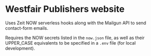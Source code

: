 # Westfair Publishers website

Uses Zeit NOW serverless hooks along with the
Mailgun API to send contact-form emails.

Requires the NOW secrets listed in the `now.json`
file, as well as their UPPER_CASE equivalents
to be specified in a `.env` file (for local development).
